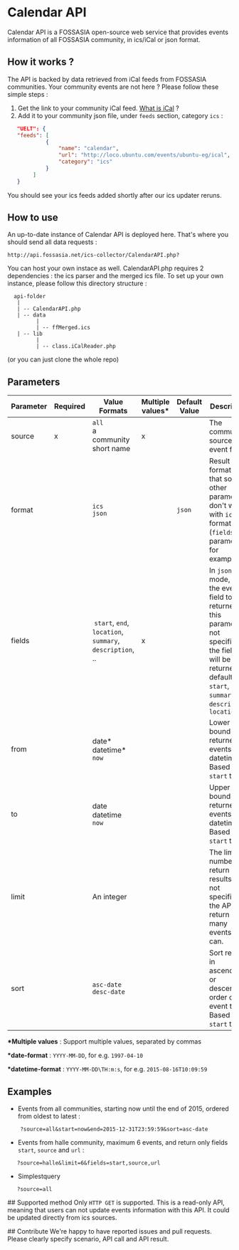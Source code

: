 # Calendar API
Calendar API is a FOSSASIA open-source web service that provides events information of all FOSSASIA community,
 in ics/iCal or json format.

## How it works ?

The API is backed by data retrieved from iCal feeds from FOSSASIA communities. Your community events are not here ? Please follow these simple steps :

1. Get the link to your community iCal feed. [What is iCal](https://en.wikipedia.org/wiki/ICalendar) ?
2. Add it to your community json file, under `feeds` section, category `ics` : 
```json
   "UELT": {
   "feeds": [
            {
                "name": "calendar",
                "url": "http://loco.ubuntu.com/events/ubuntu-eg/ical",
                "category": "ics"
            }
        ]
   }
```
You should see your ics feeds added shortly after our ics updater reruns.

## How to use

An up-to-date instance of Calendar API is deployed here. That's where you should send all data requests :
```
http://api.fossasia.net/ics-collector/CalendarAPI.php?
```

You can host your own instace as well. CalendarAPI.php requires 2 dependencies : the ics parser and the merged ics file. To set up your own instance, please follow this directory structure :

```
  api-folder
   |
   | -- CalendarAPI.php
   | -- data
         |
         | -- ffMerged.ics
   | -- lib
         |
         | -- class.iCalReader.php
```
(or you can just clone the whole repo)

## Parameters

Parameter | Required | Value Formats | Multiple values* | Default Value | Description
--- | --- | --- | --- | --- | ---
source | x |  `all`<br/>a community short name | x| | The community source of event feeds 
format |  | `ics`<br/> `json`||`json`|Result format. Note that some other parameters don't work with `ics` format (`fields` parameter for example)
fields | | `start`, `end`, `location`, `summary`,  `description`, .. |x ||In `json` mode, filter the event field to be returned. If this parameter is not specified, the fields will be returned by default : `start`, `end`, `summary`, `description`, `location`
from | | date* <br/>datetime* <br/>`now` | ||Lower bound of returned events datetime. Based on `start` time.
to | | date<br/>datetime<br/>`now` | || Upper bound of returned events datetime. Based on `start` time.
limit | |An integer | | |   The limit number of return results. If not specified, the API will return as many events as it can.
sort | |`asc-date`<br/>`desc-date` | || Sort result in ascending or descending order of event time. Based on `start` time.


**\*Multiple values** : Support multiple values, separated by commas

**\*date-format** : `YYYY-MM-DD`, for e.g. `1997-04-10`

**\*datetime-format** : `YYYY-MM-DD\TH:m:s`, for e.g. `2015-08-16T10:09:59`
## Examples 

 * Events from all communities, starting now until the end of 2015, ordered from oldest to latest :
```
    ?source=all&start=now&end=2015-12-31T23:59:59&sort=asc-date
```

 * Events from halle community, maximum 6 events, and return only fields `start`, `source` and `url` :
```
   ?source=halle&limit=6&fields=start,source,url
```
 * Simplestquery
```
   ?source=all
```

## Supported method
 Only `HTTP GET` is supported. This is a read-only API, meaning that users can not update events information with this API. It could be updated directly from ics sources.
 
## Contribute
 We're happy to have reported issues and pull requests. Please clearly specify scenario, API call and API result.
 
